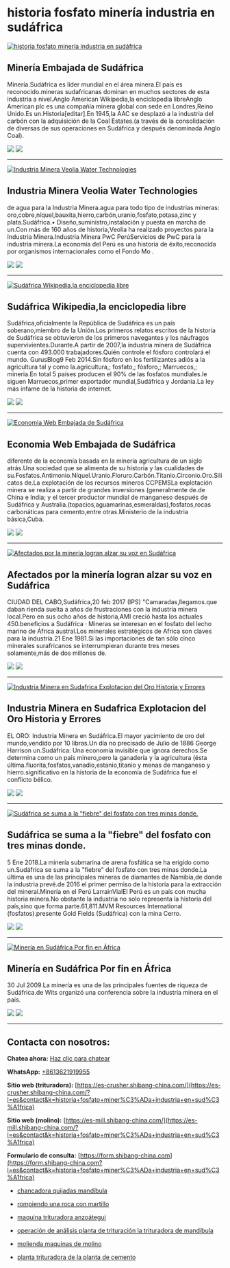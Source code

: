 # historia fosfato minería industria en sudáfrica

<a href="https://swt.shibang-china.com/?l=es&img&k=historia+fosfato+miner%C3%ADa+industria+en+sud%C3%A1frica" target="_blank">![historia fosfato minería industria en sudáfrica](http://static.shibang-china.com/all-800x300/838.jpg)</a>

## Minería Embajada de Sudáfrica
Minería.Sudáfrica es líder mundial en el área minera.El país es reconocido.mineras sudafricanas dominan en muchos sectores de esta industria a nivel.Anglo American Wikipedia,la enciclopedia libreAnglo American plc es una compañía minera global con sede en Londres,Reino Unido.Es un.Historia[editar].En 1945,la AAC se desplazó a la industria del carbón con la adquisición de la Coal Estates.(a través de la consolidación de diversas de sus operaciones en Sudáfrica y después denominada Anglo Coal).


<a href="https://whatsapp.shibangsoft.com/WhatsApp.php" target="_blank" title="WhatsApp">![](http://static.shibang-china.com/icon/whatsapp.png)</a> <a href="https://swt.shibang-china.com/?l=es&icon&k=historia+fosfato+miner%C3%ADa+industria+en+sud%C3%A1frica" target="_blank">![](http://static.shibang-china.com/icon/chat-es.png)</a>

---

<a href="https://swt.shibang-china.com/?l=es&img&k=historia+fosfato+miner%C3%ADa+industria+en+sud%C3%A1frica" target="_blank">![Industria Minera Veolia Water Technologies](http://static.shibang-china.com/all-800x300/633.jpg)</a>

## Industria Minera Veolia Water Technologies
de agua para la Industria Minera.agua para todo tipo de industrias mineras: oro,cobre,níquel,bauxita,hierro,carbón,uranio,fosfato,potasa,zinc y plata.Sudáfrica.• Diseño,suministro,instalación y puesta en marcha de un.Con más de 160 años de historia,Veolia ha realizado proyectos para la Industria Minera.Industria Minera PwC PerúServicios de PwC para la industria minera.La economía del Perú es una historia de éxito,reconocida por organismos internacionales como el Fondo Mo .


<a href="https://whatsapp.shibangsoft.com/WhatsApp.php" target="_blank" title="WhatsApp">![](http://static.shibang-china.com/icon/whatsapp.png)</a> <a href="https://swt.shibang-china.com/?l=es&icon&k=historia+fosfato+miner%C3%ADa+industria+en+sud%C3%A1frica" target="_blank">![](http://static.shibang-china.com/icon/chat-es.png)</a>

---

<a href="https://swt.shibang-china.com/?l=es&img&k=historia+fosfato+miner%C3%ADa+industria+en+sud%C3%A1frica" target="_blank">![Sudáfrica Wikipedia,la enciclopedia libre](http://static.shibang-china.com/all-800x300/728.jpg)</a>

## Sudáfrica Wikipedia,la enciclopedia libre
Sudáfrica,oficialmente la República de Sudáfrica​ es un país soberano,miembro de la Unión.Los primeros relatos escritos de la historia de Sudáfrica se obtuvieron de los primeros navegantes y los náufragos supervivientes.Durante.A partir de 2007,la industria minera de Sudáfrica cuenta con 493.000 trabajadores.Quién controle el fósforo controlará el mundo. GurusBlog9 Feb 2014.Sin fósforo en los fertilizantes adiós a la agricultura tal y como la.agricultura,; fosfato,; fósforo,; Marruecos,; mineria.En total 5 países producen el 90% de las fosfatos mundiales.le siguen Marruecos,primer exportador mundial,Sudáfrica y Jordania.La ley más infame de la historia de internet.


<a href="https://whatsapp.shibangsoft.com/WhatsApp.php" target="_blank" title="WhatsApp">![](http://static.shibang-china.com/icon/whatsapp.png)</a> <a href="https://swt.shibang-china.com/?l=es&icon&k=historia+fosfato+miner%C3%ADa+industria+en+sud%C3%A1frica" target="_blank">![](http://static.shibang-china.com/icon/chat-es.png)</a>

---

<a href="https://swt.shibang-china.com/?l=es&img&k=historia+fosfato+miner%C3%ADa+industria+en+sud%C3%A1frica" target="_blank">![Economia Web Embajada de Sudáfrica](http://static.shibang-china.com/all-800x300/300.jpg)</a>

## Economia Web Embajada de Sudáfrica
diferente de la economía basada en la minería agricultura de un siglo atrás.Una sociedad que se alimenta de su historia y las cualidades de su.Fosfatos.Antimonio.Níquel.Uranio.Floruro.Carbón.Titanio.Circonio.Oro.Silicatos de.La explotación de los recursos mineros CCPEMSLa explotación minera se realiza a partir de grandes inversiones (generalmente de.de China e India; y el tercer productor mundial de manganeso después de Sudáfrica y Australia.(topacios,aguamarinas,esmeraldas),fosfatos,rocas carbonáticas para cemento,entre otras.Ministerio de la industria básica,Cuba.


<a href="https://whatsapp.shibangsoft.com/WhatsApp.php" target="_blank" title="WhatsApp">![](http://static.shibang-china.com/icon/whatsapp.png)</a> <a href="https://swt.shibang-china.com/?l=es&icon&k=historia+fosfato+miner%C3%ADa+industria+en+sud%C3%A1frica" target="_blank">![](http://static.shibang-china.com/icon/chat-es.png)</a>

---

<a href="https://swt.shibang-china.com/?l=es&img&k=historia+fosfato+miner%C3%ADa+industria+en+sud%C3%A1frica" target="_blank">![Afectados por la minería logran alzar su voz en Sudáfrica](http://static.shibang-china.com/all-800x300/1239.jpg)</a>

## Afectados por la minería logran alzar su voz en Sudáfrica
CIUDAD DEL CABO,Sudáfrica,20 feb 2017 (IPS) "Camaradas,llegamos.que daban rienda suelta a años de frustraciones con la industria minera local.Pero en sus ocho años de historia,AMI creció hasta los actuales 450.beneficios a Sudáfrica &middot; Mineras se interesan en el fosfato del lecho marino de África austral.Los minerales estratégicos de Africa son claves para la industria.21 Ene 1981.Si las importaciones de tan sólo cinco minerales surafricanos se interrumpieran durante tres meses solamente,más de dos millones de.


<a href="https://whatsapp.shibangsoft.com/WhatsApp.php" target="_blank" title="WhatsApp">![](http://static.shibang-china.com/icon/whatsapp.png)</a> <a href="https://swt.shibang-china.com/?l=es&icon&k=historia+fosfato+miner%C3%ADa+industria+en+sud%C3%A1frica" target="_blank">![](http://static.shibang-china.com/icon/chat-es.png)</a>

---

<a href="https://swt.shibang-china.com/?l=es&img&k=historia+fosfato+miner%C3%ADa+industria+en+sud%C3%A1frica" target="_blank">![Industria Minera en Sudafrica Explotacion del Oro Historia y Errores](http://static.shibang-china.com/all-800x300/454.jpg)</a>

## Industria Minera en Sudafrica Explotacion del Oro Historia y Errores
EL ORO: Industria Minera en Sudáfrica.El mayor yacimiento de oro del mundo,vendido por 10 libras.Un día no precisado de Julio de 1886 George Harrison un.Sudáfrica: Una economía invisible que ignora derechos.Se determina como un país minero,pero la ganadería y la agricultura (ésta última.fluorita,fosfatos,vanadio,estanio,titanio y menas de manganeso y hierro.significativo en la historia de la economía de Sudáfrica fue el conflicto bélico.


<a href="https://whatsapp.shibangsoft.com/WhatsApp.php" target="_blank" title="WhatsApp">![](http://static.shibang-china.com/icon/whatsapp.png)</a> <a href="https://swt.shibang-china.com/?l=es&icon&k=historia+fosfato+miner%C3%ADa+industria+en+sud%C3%A1frica" target="_blank">![](http://static.shibang-china.com/icon/chat-es.png)</a>

---

<a href="https://swt.shibang-china.com/?l=es&img&k=historia+fosfato+miner%C3%ADa+industria+en+sud%C3%A1frica" target="_blank">![Sudáfrica se suma a la &quot;fiebre&quot; del fosfato con tres minas donde.](http://static.shibang-china.com/all-800x300/8.jpg)</a>

## Sudáfrica se suma a la &quot;fiebre&quot; del fosfato con tres minas donde.
5 Ene 2018.La minería submarina de arena fosfática se ha erigido como un.Sudáfrica se suma a la &quot;fiebre&quot; del fosfato con tres minas donde.La última es una de las principales mineras de diamantes de Namibia,de donde la industria prevé.de 2016 el primer permiso de la historia para la extracción del mineral.Minería en el Perú LarrainVialEl Perú es un país con mucha historia minera.No obstante la industria no solo representa la historia del país,sino que forma parte.61,811.MVM Resources International (fosfatos).presente Gold Fields (Sudáfrica) con la mina Cerro.


<a href="https://whatsapp.shibangsoft.com/WhatsApp.php" target="_blank" title="WhatsApp">![](http://static.shibang-china.com/icon/whatsapp.png)</a> <a href="https://swt.shibang-china.com/?l=es&icon&k=historia+fosfato+miner%C3%ADa+industria+en+sud%C3%A1frica" target="_blank">![](http://static.shibang-china.com/icon/chat-es.png)</a>

---

<a href="https://swt.shibang-china.com/?l=es&img&k=historia+fosfato+miner%C3%ADa+industria+en+sud%C3%A1frica" target="_blank">![Minería en Sudáfrica Por fin en África](http://static.shibang-china.com/all-800x300/499.jpg)</a>

## Minería en Sudáfrica Por fin en África
30 Jul 2009.La minería es una de las principales fuentes de riqueza de Sudáfrica.de Wits organizó una conferencia sobre la industria minera en el país.

<a href="https://whatsapp.shibangsoft.com/WhatsApp.php" target="_blank" title="WhatsApp">![](http://static.shibang-china.com/icon/whatsapp.png)</a> <a href="https://swt.shibang-china.com/?l=es&icon&k=historia+fosfato+miner%C3%ADa+industria+en+sud%C3%A1frica" target="_blank">![](http://static.shibang-china.com/icon/chat-es.png)</a>

---
## Contacta con nosotros:

**Chatea ahora:** [Haz clic para chatear](https://swt.shibang-china.com?l=es&contact&k=historia+fosfato+miner%C3%ADa+industria+en+sud%C3%A1frica)

**WhatsApp:**  [+8613621919955](https://whatsapp.shibangsoft.com/WhatsApp.php)

**Sitio web (trituradora):** [https://es-crusher.shibang-china.com/](https://es-crusher.shibang-china.com/?l=es&contact&k=historia+fosfato+miner%C3%ADa+industria+en+sud%C3%A1frica)

**Sitio web (molino):** [https://es-mill.shibang-china.com/](https://es-mill.shibang-china.com/?l=es&contact&k=historia+fosfato+miner%C3%ADa+industria+en+sud%C3%A1frica)

**Formulario de consulta:** [https://form.shibang-china.com](https://form.shibang-china.com?l=es&contact&k=historia+fosfato+miner%C3%ADa+industria+en+sud%C3%A1frica)

* [chancadora quijadas mandíbula](../52/chancadora%20quijadas%20mand%C3%ADbula.md)

* [rompiendo una roca con martillo](../60/rompiendo%20una%20roca%20con%20martillo.md)

* [maquina trituradora anzoátegui](../51/maquina%20trituradora%20anzo%C3%A1tegui.md)

* [operación de análisis planta de trituración la trituradora de mandíbula](../55/operaci%C3%B3n%20de%20an%C3%A1lisis%20planta%20de%20trituraci%C3%B3n%20la%20trituradora%20de%20mand%C3%ADbula.md)

* [molienda maquinas de molino](../63/molienda%20maquinas%20de%20molino.md)

* [planta trituradora de la planta de cemento](../57/planta%20trituradora%20de%20la%20planta%20de%20cemento.md)